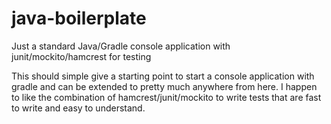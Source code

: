 # java-boilerplate
Just a standard Java/Gradle console application with junit/mockito/hamcrest for testing

This should simple give a starting point to start a console application with gradle and can be extended to
pretty much anywhere from here. I happen to like the combination of hamcrest/junit/mockito to write
tests that are fast to write and easy to understand.
